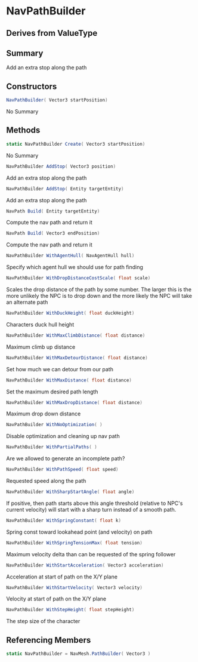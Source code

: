 # NavPathBuilder

## Derives from ValueType

## Summary

Add an extra stop along the path
## Constructors

```c#
NavPathBuilder( Vector3 startPosition) 
```
No Summary
## Methods

```c#
static NavPathBuilder Create( Vector3 startPosition) 
```
No Summary
```c#
NavPathBuilder AddStop( Vector3 position) 
```
Add an extra stop along the path
```c#
NavPathBuilder AddStop( Entity targetEntity) 
```
Add an extra stop along the path
```c#
NavPath Build( Entity targetEntity) 
```
Compute the nav path and return it
```c#
NavPath Build( Vector3 endPosition) 
```
Compute the nav path and return it
```c#
NavPathBuilder WithAgentHull( NavAgentHull hull) 
```
Specify which agent hull we should use for path finding
```c#
NavPathBuilder WithDropDistanceCostScale( float scale) 
```
Scales the drop distance of the path by some number. The larger this is the more unlikely the NPC
is to drop down and the more likely the NPC will take an alternate path
```c#
NavPathBuilder WithDuckHeight( float duckHeight) 
```
Characters duck hull height
```c#
NavPathBuilder WithMaxClimbDistance( float distance) 
```
Maximum climb up distance
```c#
NavPathBuilder WithMaxDetourDistance( float distance) 
```
Set how much we can detour from our path
```c#
NavPathBuilder WithMaxDistance( float distance) 
```
Set the maximum desired path length
```c#
NavPathBuilder WithMaxDropDistance( float distance) 
```
Maximum drop down distance
```c#
NavPathBuilder WithNoOptimization( ) 
```
Disable optimization and cleaning up nav path
```c#
NavPathBuilder WithPartialPaths( ) 
```
Are we allowed to generate an incomplete path?
```c#
NavPathBuilder WithPathSpeed( float speed) 
```
Requested speed along the path
```c#
NavPathBuilder WithSharpStartAngle( float angle) 
```
If positive, then path starts above this angle threshold (relative to NPC's current velocity) will start with a sharp turn instead of a smooth path.
```c#
NavPathBuilder WithSpringConstant( float k) 
```
Spring const toward lookahead point (and velocity) on path
```c#
NavPathBuilder WithSpringTensionMax( float tension) 
```
Maximum velocity delta than can be requested of the spring follower
```c#
NavPathBuilder WithStartAcceleration( Vector3 acceleration) 
```
Acceleration at start of path on the X/Y plane
```c#
NavPathBuilder WithStartVelocity( Vector3 velocity) 
```
Velocity at start of path on the X/Y plane
```c#
NavPathBuilder WithStepHeight( float stepHeight) 
```
The step size of the character
## Referencing Members

```c#
static NavPathBuilder = NavMesh.PathBuilder( Vector3 ) 
```
